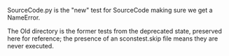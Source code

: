 SourceCode.py is the "new" test for SourceCode making sure we
get a NameError.

The Old directory is the former tests from the deprecated state,
preserved here for reference; the presence of an sconstest.skip file
means they are never executed.
